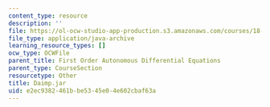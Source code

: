 ```yaml
---
content_type: resource
description: ''
file: https://ol-ocw-studio-app-production.s3.amazonaws.com/courses/18-03sc-differential-equations-fall-2011/e2ec9382461bbe5345e04e602cbaf63a_Daimp.jar
file_type: application/java-archive
learning_resource_types: []
ocw_type: OCWFile
parent_title: First Order Autonomous Differential Equations
parent_type: CourseSection
resourcetype: Other
title: Daimp.jar
uid: e2ec9382-461b-be53-45e0-4e602cbaf63a
---
```

